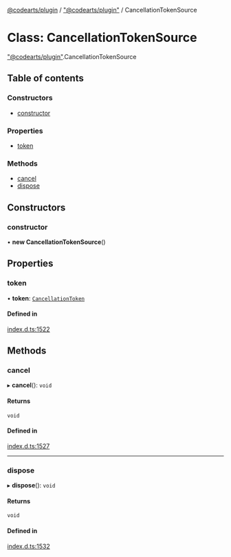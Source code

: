 [@codearts/plugin](../README.md) / ["@codearts/plugin"](../modules/_codearts_plugin_.md) / CancellationTokenSource

# Class: CancellationTokenSource

["@codearts/plugin"](../modules/_codearts_plugin_.md).CancellationTokenSource

## Table of contents

### Constructors

- [constructor](codearts_plugin_.CancellationTokenSource.md#constructor)

### Properties

- [token](codearts_plugin_.CancellationTokenSource.md#token)

### Methods

- [cancel](codearts_plugin_.CancellationTokenSource.md#cancel)
- [dispose](codearts_plugin_.CancellationTokenSource.md#dispose)

## Constructors

### constructor

• **new CancellationTokenSource**()

## Properties

### token

• **token**: [`CancellationToken`](../interfaces/codearts_plugin_.CancellationToken.md)

#### Defined in

[index.d.ts:1522](https://github.com/huaweicloud/cloudide-plugin-api/blob/d4de966/index.d.ts#L1522)

## Methods

### cancel

▸ **cancel**(): `void`

#### Returns

`void`

#### Defined in

[index.d.ts:1527](https://github.com/huaweicloud/cloudide-plugin-api/blob/d4de966/index.d.ts#L1527)

___

### dispose

▸ **dispose**(): `void`

#### Returns

`void`

#### Defined in

[index.d.ts:1532](https://github.com/huaweicloud/cloudide-plugin-api/blob/d4de966/index.d.ts#L1532)
